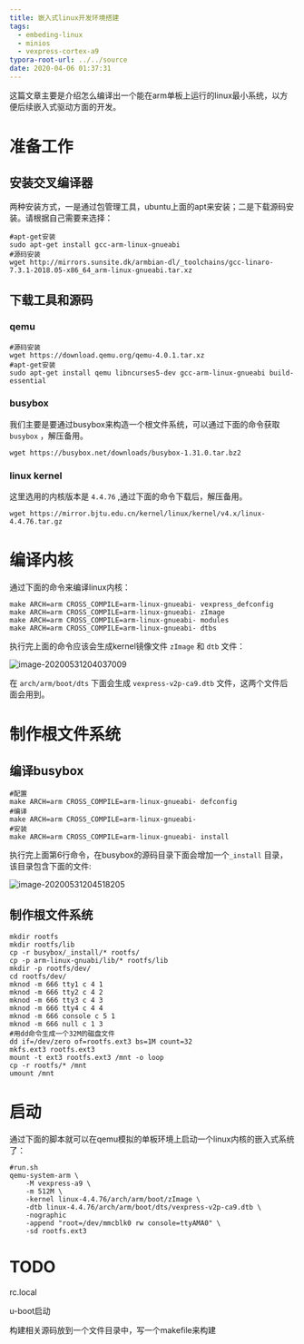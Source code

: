 ```yaml
---
title: 嵌入式linux开发环境搭建
tags:
  - embeding-linux
  - minios
  - vexpress-cortex-a9
typora-root-url: ../../source
date: 2020-04-06 01:37:31
---
```



这篇文章主要是介绍怎么编译出一个能在arm单板上运行的linux最小系统，以方便后续嵌入式驱动方面的开发。

# 准备工作

## 安装交叉编译器

两种安装方式，一是通过包管理工具，ubuntu上面的apt来安装；二是下载源码安装。请根据自己需要来选择：

```shell
#apt-get安装
sudo apt-get install gcc-arm-linux-gnueabi
#源码安装
wget http://mirrors.sunsite.dk/armbian-dl/_toolchains/gcc-linaro-7.3.1-2018.05-x86_64_arm-linux-gnueabi.tar.xz
```



## 下载工具和源码

### qemu

```shell
#源码安装
wget https://download.qemu.org/qemu-4.0.1.tar.xz
#apt-get安装
sudo apt-get install qemu libncurses5-dev gcc-arm-linux-gnueabi build-essential
```



### busybox

我们主要是要通过busybox来构造一个根文件系统，可以通过下面的命令获取 `busybox` ，解压备用。

```shell
wget https://busybox.net/downloads/busybox-1.31.0.tar.bz2
```



### linux kernel

这里选用的内核版本是 `4.4.76` ,通过下面的命令下载后，解压备用。

```shell
wget https://mirror.bjtu.edu.cn/kernel/linux/kernel/v4.x/linux-4.4.76.tar.gz
```

### 

# 编译内核

通过下面的命令来编译linux内核：

```shell
make ARCH=arm CROSS_COMPILE=arm-linux-gnueabi- vexpress_defconfig
make ARCH=arm CROSS_COMPILE=arm-linux-gnueabi- zImage
make ARCH=arm CROSS_COMPILE=arm-linux-gnueabi- modules
make ARCH=arm CROSS_COMPILE=arm-linux-gnueabi- dtbs
```

执行完上面的命令应该会生成kernel镜像文件 `zImage` 和 `dtb` 文件：

 ![image-20200531204037009](/images/embeding-linux-os/image-20200531204037009.png)

在 `arch/arm/boot/dts` 下面会生成 `vexpress-v2p-ca9.dtb` 文件，这两个文件后面会用到。



# 制作根文件系统

## 编译busybox

```shell
#配置
make ARCH=arm CROSS_COMPILE=arm-linux-gnueabi- defconfig
#编译
make ARCH=arm CROSS_COMPILE=arm-linux-gnueabi-
#安装
make ARCH=arm CROSS_COMPILE=arm-linux-gnueabi- install
```

执行完上面第6行命令，在busybox的源码目录下面会增加一个`_install` 目录，该目录包含下面的文件:

 ![image-20200531204518205](/images/embeding-linux-os/image-20200531204518205.png)



## 制作根文件系统

```shell
mkdir rootfs
mkdir rootfs/lib
cp -r busybox/_install/* rootfs/
cp -p arm-linux-gnuabi/lib/* rootfs/lib
mkdir -p rootfs/dev/
cd rootfs/dev/
mknod -m 666 tty1 c 4 1
mknod -m 666 tty2 c 4 2
mknod -m 666 tty3 c 4 3
mknod -m 666 tty4 c 4 4
mknod -m 666 console c 5 1
mknod -m 666 null c 1 3
#用dd命令生成一个32M的磁盘文件
dd if=/dev/zero of=rootfs.ext3 bs=1M count=32
mkfs.ext3 rootfs.ext3
mount -t ext3 rootfs.ext3 /mnt -o loop
cp -r rootfs/* /mnt
umount /mnt
```

# 启动

通过下面的脚本就可以在qemu模拟的单板环境上启动一个linux内核的嵌入式系统了：

```shell
#run.sh
qemu-system-arm \
	-M vexpress-a9 \
	-m 512M \
	-kernel linux-4.4.76/arch/arm/boot/zImage \
	-dtb linux-4.4.76/arch/arm/boot/dts/vexpress-v2p-ca9.dtb \
	-nographic
	-append "root=/dev/mmcblk0 rw console=ttyAMA0" \
	-sd rootfs.ext3
```



# TODO

rc.local

u-boot启动

构建相关源码放到一个文件目录中，写一个makefile来构建